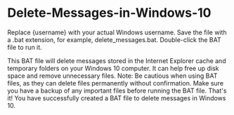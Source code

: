 # Delete-Messages-in-Windows-10
Replace {username} with your actual Windows username.
Save the file with a .bat extension, for example, delete_messages.bat.
Double-click the BAT file to run it.

This BAT file will delete messages stored in the Internet Explorer cache and temporary folders on your Windows 10 computer. It can help free up disk space and remove unnecessary files.
Note: Be cautious when using BAT files, as they can delete files permanently without confirmation. Make sure you have a backup of any important files before running the BAT file.
That's it! You have successfully created a BAT file to delete messages in Windows 10.

